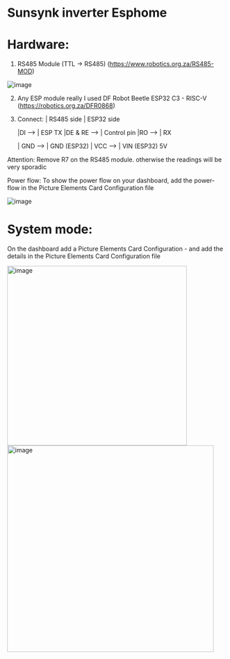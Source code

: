 # Sunsynk inverter Esphome

# Hardware:

1. RS485 Module (TTL -> RS485)
(https://www.robotics.org.za/RS485-MOD)

![image](https://user-images.githubusercontent.com/13587376/234514455-68eb6244-1da5-4967-82cd-034c172a47ba.png)

2. Any ESP module really
I used DF Robot Beetle ESP32 C3 - RISC-V
(https://robotics.org.za/DFR0868)

3. Connect:
    | RS485 side  | ESP32 side
      
    |DI -->       | ESP TX
    |DE & RE -->  | Control pin
    |RO -->       | RX

    | GND -->     | GND (ESP32)
    | VCC  -->    | VIN (ESP32) 5V

Attention:
Remove R7 on the RS485 module. otherwise the readings will be very sporadic


Power flow:
To show the power flow on your dashboard, add the power-flow in the Picture Elements Card Configuration file

![image](https://user-images.githubusercontent.com/13587376/234494799-3d959009-b19e-4531-91f8-28980415a05d.png)


# System mode:

On the dashboard add a Picture Elements Card Configuration - and add the details in the Picture Elements Card Configuration file

<img width="413" alt="image" src="https://user-images.githubusercontent.com/13587376/234494961-01776480-d7e5-43bf-9c42-c9559723bcad.png">
<img width="475" alt="image" src="https://user-images.githubusercontent.com/13587376/234502899-172496b2-a76c-4f2b-9373-f192cdb08742.png">
